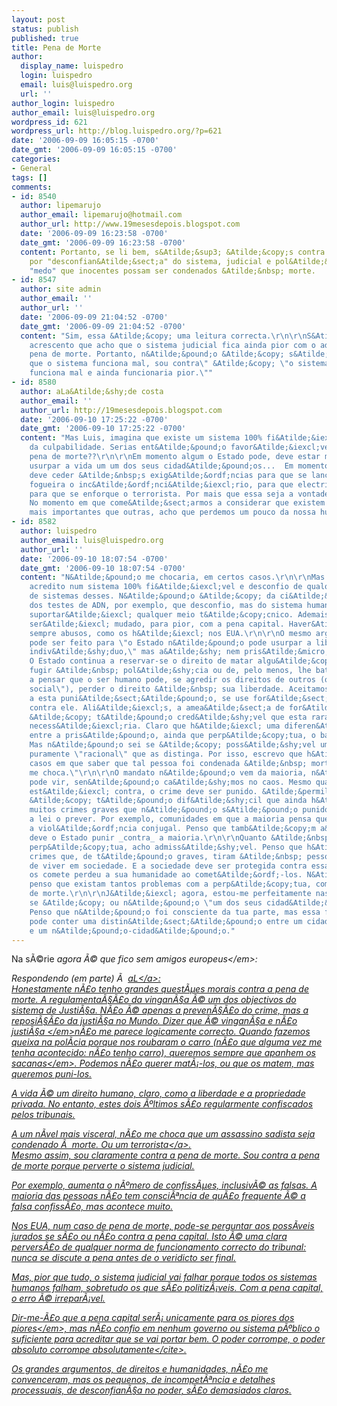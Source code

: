 ```yaml
---
layout: post
status: publish
published: true
title: Pena de Morte
author:
  display_name: luispedro
  login: luispedro
  email: luis@luispedro.org
  url: ''
author_login: luispedro
author_email: luis@luispedro.org
wordpress_id: 621
wordpress_url: http://blog.luispedro.org/?p=621
date: '2006-09-09 16:05:15 -0700'
date_gmt: '2006-09-09 16:05:15 -0700'
categories:
- General
tags: []
comments:
- id: 8540
  author: lipemarujo
  author_email: lipemarujo@hotmail.com
  author_url: http://www.19mesesdepois.blogspot.com
  date: '2006-09-09 16:23:58 -0700'
  date_gmt: '2006-09-09 16:23:58 -0700'
  content: Portanto, se li bem, s&Atilde;&sup3; &Atilde;&copy;s contra a pena de morte
    por "desconfian&Atilde;&sect;a" do sistema, judicial e pol&Atilde;&shy;tico, por
    "medo" que inocentes possam ser condenados &Atilde;&nbsp; morte.
- id: 8547
  author: site admin
  author_email: ''
  author_url: ''
  date: '2006-09-09 21:04:52 -0700'
  date_gmt: '2006-09-09 21:04:52 -0700'
  content: "Sim, essa &Atilde;&copy; uma leitura correcta.\r\n\r\nS&Atilde;&sup3;
    acrescento que acho que o sistema judicial fica ainda pior com o adicionar da
    pena de morte. Portanto, n&Atilde;&pound;o &Atilde;&copy; s&Atilde;&sup3; \"j&Atilde;&iexcl;
    que o sistema funciona mal, sou contra\" &Atilde;&copy; \"o sistema j&Atilde;&iexcl;
    funciona mal e ainda funcionaria pior.\""
- id: 8580
  author: aLa&Atilde;&shy;de costa
  author_email: ''
  author_url: http://19mesesdepois.blogspot.com
  date: '2006-09-10 17:25:22 -0700'
  date_gmt: '2006-09-10 17:25:22 -0700'
  content: "Mas Luis, imagina que existe um sistema 100% fi&Atilde;&iexcl;vel na defini&Atilde;&sect;&Atilde;&pound;o
    da culpabilidade. Serias ent&Atilde;&pound;o favor&Atilde;&iexcl;vel &Atilde;&nbsp;
    pena de morte??\r\n\r\nEm momento algum o Estado pode, deve estar mandatado para
    usurpar a vida um um dos seus cidad&Atilde;&pound;os...  Em momento algum o Estado
    deve ceder &Atilde;&nbsp;s exig&Atilde;&ordf;ncias para que se lance &Atilde;&nbsp;
    fogueira o inc&Atilde;&ordf;nci&Atilde;&iexcl;rio, para que electrifique o violador,
    para que se enforque o terrorista. Por mais que essa seja a vontade da maioria.
    No momento em que come&Atilde;&sect;armos a considerar que existem vivas humanas
    mais importantes que outras, acho que perdemos um pouco da nossa humanidade..."
- id: 8582
  author: luispedro
  author_email: luis@luispedro.org
  author_url: ''
  date: '2006-09-10 18:07:54 -0700'
  date_gmt: '2006-09-10 18:07:54 -0700'
  content: "N&Atilde;&pound;o me chocaria, em certos casos.\r\n\r\nMas n&Atilde;&pound;o
    acredito num sistema 100% fi&Atilde;&iexcl;vel e desconfio de qualquer vendedor
    de sistemas desses. N&Atilde;&pound;o &Atilde;&copy; da ci&Atilde;&ordf;ncia concreta
    dos testes de ADN, por exemplo, que desconfio, mas do sistema humano que sempre
    suportar&Atilde;&iexcl; qualquer meio t&Atilde;&copy;cnico. Ademais, o sistema
    ser&Atilde;&iexcl; mudado, para pior, com a pena capital. Haver&Atilde;&pound;o
    sempre abusos, como os h&Atilde;&iexcl; nos EUA.\r\n\r\nO mesmo argumento intelectual
    pode ser feito para \"o Estado n&Atilde;&pound;o pode usurpar a liberdade de um
    indiv&Atilde;&shy;duo,\" mas a&Atilde;&shy; nem pris&Atilde;&micro;es t&Atilde;&shy;nhamos.
    O Estado continua a reservar-se o direito de matar algu&Atilde;&copy;m que tente
    fugir &Atilde;&nbsp; pol&Atilde;&shy;cia ou de, pelo menos, lhe bater. Continuamos
    a pensar que o ser humano pode, se agredir os direitos de outros (quebrar o \"contrato
    social\"), perder o direito &Atilde;&nbsp; sua liberdade. Aceitamos que, se resistir
    a esta puni&Atilde;&sect;&Atilde;&pound;o, se use for&Atilde;&sect;a f&Atilde;&shy;sica
    contra ele. Ali&Atilde;&iexcl;s, a amea&Atilde;&sect;a de for&Atilde;&sect;a f&Atilde;&shy;sica
    &Atilde;&copy; t&Atilde;&pound;o cred&Atilde;&shy;vel que esta raramente &Atilde;&copy;
    necess&Atilde;&iexcl;ria. Claro que h&Atilde;&iexcl; uma diferen&Atilde;&sect;a
    entre a pris&Atilde;&pound;o, ainda que perp&Atilde;&copy;tua, o bater, e a execu&Atilde;&sect;&Atilde;&pound;o.
    Mas n&Atilde;&pound;o sei se &Atilde;&copy; poss&Atilde;&shy;vel um argumento
    puramente \"racional\" que as distinga. Por isso, escrevo que h&Atilde;&iexcl;
    casos em que saber que tal pessoa foi condenada &Atilde;&nbsp; morte \"n&Atilde;&pound;o
    me choca.\"\r\n\r\nO mandato n&Atilde;&pound;o vem da maioria, n&Atilde;&pound;o
    pode vir, sen&Atilde;&pound;o ca&Atilde;&shy;mos no caos. Mesmo quando a maioria
    est&Atilde;&iexcl; contra, o crime deve ser punido. &Atilde;&permil; porque isto
    &Atilde;&copy; t&Atilde;&pound;o dif&Atilde;&shy;cil que ainda h&Atilde;&iexcl;
    muitos crimes graves que n&Atilde;&pound;o s&Atilde;&pound;o punidos, apesar de
    a lei o prever. Por exemplo, comunidades em que a maioria pensa que deve ser perdoada
    a viol&Atilde;&ordf;ncia conjugal. Penso que tamb&Atilde;&copy;m a&Atilde;&shy;
    deve o Estado punir _contra_ a maioria.\r\n\r\nQuanto &Atilde;&nbsp; pris&Atilde;&pound;o
    perp&Atilde;&copy;tua, acho admiss&Atilde;&shy;vel. Penso que h&Atilde;&iexcl;
    crimes que, de t&Atilde;&pound;o graves, tiram &Atilde;&nbsp; pessoa o direito
    de viver em sociedade. E a sociedade deve ser protegida contra essa pessoa. Quem
    os comete perdeu a sua humanidade ao comet&Atilde;&ordf;-los. N&Atilde;&pound;o
    penso que existam tantos problemas com a perp&Atilde;&copy;tua, como com a pena
    de morte.\r\n\r\nJ&Atilde;&iexcl; agora, estou-me perfeitamente nas tintas para
    se &Atilde;&copy; ou n&Atilde;&pound;o \"um dos seus cidad&Atilde;&pound;os.\"
    Penso que n&Atilde;&pound;o foi consciente da tua parte, mas essa formula&Atilde;&sect;&Atilde;&pound;o
    pode conter uma distin&Atilde;&sect;&Atilde;&pound;o entre um cidad&Atilde;&pound;o
    e um n&Atilde;&pound;o-cidad&Atilde;&pound;o."
---
```

<p>Na s&Atilde;&copy;rie <em>agora &Atilde;&copy; que fico sem amigos europeus<&#47;em>:</p>
<p>Respondendo (em parte) &Atilde;&nbsp; <a href="http:&#47;&#47;19mesesdepois.blogspot.com&#47;2006&#47;09&#47;as-intermitncias-da-morte.html">aL<&#47;a>:<br />
Honestamente n&Atilde;&pound;o tenho grandes quest&Atilde;&micro;es morais contra a pena de morte.  A regulamenta&Atilde;&sect;&Atilde;&pound;o da vingan&Atilde;&sect;a &Atilde;&copy; um dos objectivos do sistema de Justi&Atilde;&sect;a. N&Atilde;&pound;o &Atilde;&copy; apenas a preven&Atilde;&sect;&Atilde;&pound;o do crime, mas a reposi&Atilde;&sect;&Atilde;&pound;o da justi&Atilde;&sect;a no Mundo. Dizer que <em>&Atilde;&copy; vingan&Atilde;&sect;a e n&Atilde;&pound;o justi&Atilde;&sect;a <&#47;em>n&Atilde;&pound;o me parece logicamente correcto. Quando fazemos queixa na pol&Atilde;&shy;cia porque nos roubaram o carro (n&Atilde;&pound;o que alguma vez me tenha acontecido: n&Atilde;&pound;o tenho carro), queremos sempre que <em>apanhem os sacanas<&#47;em>. Podemos n&Atilde;&pound;o querer mat&Atilde;&iexcl;-los, ou que os matem, mas queremos puni-los.</p>
<p>A vida &Atilde;&copy; um direito humano, claro, como a liberdade e a propriedade privada. No entanto, estes dois &Atilde;&ordm;ltimos s&Atilde;&pound;o regularmente confiscados pelos tribunais.</p>
<p>A um n&Atilde;&shy;vel mais visceral, n&Atilde;&pound;o me choca que um assassino sadista seja condenado &Atilde;&nbsp; morte. Ou um <a href="http:&#47;&#47;en.wikipedia.org&#47;wiki&#47;Timothy_mcVeigh">terrorista<&#47;a>.<br />
Mesmo assim, sou claramente contra a pena de morte. Sou contra a pena de morte porque perverte o sistema judicial.</p>
<p>Por exemplo, aumenta o n&Atilde;&ordm;mero de confiss&Atilde;&micro;es, inclusiv&Atilde;&copy; as falsas. A maioria das pessoas n&Atilde;&pound;o tem consci&Atilde;&ordf;ncia de qu&Atilde;&pound;o frequente &Atilde;&copy; a falsa confiss&Atilde;&pound;o, mas acontece muito.</p>
<p>Nos EUA, num caso de pena de morte, pode-se perguntar aos poss&Atilde;&shy;veis jurados se s&Atilde;&pound;o ou n&Atilde;&pound;o contra a pena capital. Isto &Atilde;&copy; uma clara pervers&Atilde;&pound;o de qualquer norma de funcionamento correcto do tribunal: nunca se discute a pena antes de o veridicto ser final.</p>
<p>Mas, pior que tudo, o sistema judicial vai falhar porque todos os sistemas humanos falham, sobretudo os que s&Atilde;&pound;o politiz&Atilde;&iexcl;veis. Com a pena capital, o erro &Atilde;&copy; irrepar&Atilde;&iexcl;vel.</p>
<p>Dir-me-&Atilde;&pound;o que a pena capital ser&Atilde;&iexcl; unicamente para <em>os piores dos piores<&#47;em>, mas n&Atilde;&pound;o confio em nenhum governo ou sistema p&Atilde;&ordm;blico o suficiente para acreditar que se vai portar bem. <cite>O poder corrompe, o poder absoluto corrompe absolutamente<&#47;cite>.</p>
<p>Os grandes argumentos, de direitos e humanidades, n&Atilde;&pound;o me convenceram, mas os pequenos, de incompet&Atilde;&ordf;ncia e detalhes processuais, de desconfian&Atilde;&sect;a no poder, s&Atilde;&pound;o demasiados claros.</p>
